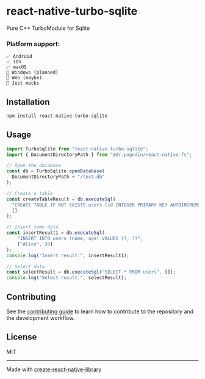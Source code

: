 # react-native-turbo-sqlite

Pure C++ TurboModule for Sqlite

### Platform support:

```
✅ Android
✅ iOS
✅ macOS
🚫 Windows (planned)
🚫 Web (maybe)
🚫 Jest mocks
```

## Installation

```sh
npm install react-native-turbo-sqlite
```

## Usage


```js
import TurboSqlite from "react-native-turbo-sqlite";
import { DocumentDirectoryPath } from "@dr.pogodin/react-native-fs";

// Open the database
const db = TurboSqlite.openDatabase(
  DocumentDirectoryPath + "/test.db"
);

// Create a table
const createTableResult = db.executeSql(
  "CREATE TABLE IF NOT EXISTS users (id INTEGER PRIMARY KEY AUTOINCREMENT, name TEXT, age INTEGER)",
  []
);

// Insert some data
const insertResult1 = db.executeSql(
    "INSERT INTO users (name, age) VALUES (?, ?)",
    ["Alice", 30]
);
console.log("Insert result:", insertResult1);

// Select data
const selectResult = db.executeSql("SELECT * FROM users", []);
console.log("Select result:", selectResult);
```


## Contributing

See the [contributing guide](CONTRIBUTING.md) to learn how to contribute to the repository and the development workflow.

## License

MIT

---

Made with [create-react-native-library](https://github.com/callstack/react-native-builder-bob)

